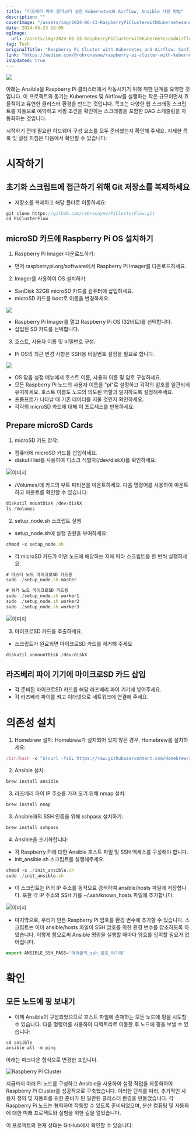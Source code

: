 ```yaml
---
title: "라즈베리 파이 클러스터 설정 Kubernetes와 Airflow, Ansible 사용 방법"
description: ""
coverImage: "/assets/img/2024-06-23-RaspberryPiClusterwithKubernetesandAirflowConfiguringAnsible_0.png"
date: 2024-06-23 18:09
ogImage:
  url: /assets/img/2024-06-23-RaspberryPiClusterwithKubernetesandAirflowConfiguringAnsible_0.png
tag: Tech
originalTitle: "Raspberry Pi Cluster with Kubernetes and Airflow: Configuring Ansible"
link: "https://medium.com/@robronayne/raspberry-pi-cluster-with-kubernetes-and-airflow-configuring-ansible-a713476d9b87"
isUpdated: true
---
```


<img src="/assets/img/2024-06-23-RaspberryPiClusterwithKubernetesandAirflowConfiguringAnsible_0.png" />

아래는 Ansible을 Raspberry Pi 클러스터에서 작동시키기 위해 취한 단계를 요약한 것입니다. 이 프로젝트의 동기는 Kubernetes 및 Airflow를 실행하는 작은 규모이면서 효율적이고 유연한 클러스터 환경을 만드는 것입니다. 목표는 다양한 웹 스크래핑 스크립트를 자동으로 예약하고 서핑 조건을 확인하는 스크래핑을 포함한 DAG 스케줄링을 자동화하는 것입니다.

시작하기 전에 필요한 하드웨어 구성 요소를 모두 준비했는지 확인해 주세요. 자세한 목록 및 설정 지침은 다음에서 확인할 수 있습니다:

# 시작하기

<div class="content-ad"></div>

## 초기화 스크립트에 접근하기 위해 Git 저장소를 복제하세요

- 저장소를 복제하고 해당 폴더로 이동하세요:

```js
git clone https://github.com/robronayne/PiClusterFlow.git
cd PiClusterFlow
```

## microSD 카드에 Raspberry Pi OS 설치하기

<div class="content-ad"></div>

1. Raspberry Pi Imager 다운로드하기:

- 먼저 raspberrypi.org/software에서 Raspberry Pi Imager를 다운로드하세요.

2. Imager를 사용하여 OS 설치하기:

- SanDisk 32GB microSD 카드를 컴퓨터에 삽입하세요.
- microSD 카드를 boot로 이름을 변경하세요.

<div class="content-ad"></div>

<img src="/assets/img/2024-06-23-RaspberryPiClusterwithKubernetesandAirflowConfiguringAnsible_1.png" />
  
- Raspberry Pi Imager를 열고 Raspberry Pi OS (32비트)를 선택합니다.
- 삽입된 SD 카드를 선택합니다.

3. 호스트, 사용자 이름 및 비밀번호 구성:

- Pi OS의 최근 변경 사항은 SSH용 비밀번호 설정을 필요로 합니다.

<div class="content-ad"></div>

<img src="/assets/img/2024-06-23-RaspberryPiClusterwithKubernetesandAirflowConfiguringAnsible_2.png" />

- OS 맞춤 설정 메뉴에서 호스트 이름, 사용자 이름 및 암호 구성하세요.
- 모든 Raspberry Pi 노드의 사용자 이름을 "pi"로 설정하고 각각의 암호를 일관되게 유지하세요. 호스트 이름도 노드의 의도된 역할과 일치하도록 설정해주세요.
- 프롬프트가 나타날 때 기존 데이터를 지울 것인지 확인하세요.
- 각각의 microSD 카드에 대해 이 프로세스를 반복하세요.

## Prepare microSD Cards

1. microSD 카드 장착:

<div class="content-ad"></div>

- 컴퓨터에 microSD 카드를 삽입하세요.
- diskutil list를 사용하여 디스크 식별자(/dev/diskX)를 확인하세요.

![이미지](/assets/img/2024-06-23-RaspberryPiClusterwithKubernetesandAirflowConfiguringAnsible_3.png)

- /Volumes/에 카드의 부트 파티션을 마운트하세요. 다음 명령어를 사용하여 마운트하고 마운트를 확인할 수 있습니다:

```js
diskutil mountDisk /dev/diskX
ls /Volumes
```

<div class="content-ad"></div>

2. setup_node.sh 스크립트 실행

- setup_node.sh에 실행 권한을 부여하세요:

```js
chmod +x setup_node.sh
```

- 각 microSD 카드가 어떤 노드에 해당하는 지에 따라 스크립트를 한 번씩 실행하세요.

<div class="content-ad"></div>

```js
# 마스터 노드 마이크로SD 카드용
sudo ./setup_node.sh master
```

```js
# 워커 노드 마이크로SD 카드용
sudo ./setup_node.sh worker1
sudo ./setup_node.sh worker2
sudo ./setup_node.sh worker3
```

![이미지](/assets/img/2024-06-23-RaspberryPiClusterwithKubernetesandAirflowConfiguringAnsible_4.png)

3. 마이크로SD 카드를 추출하세요.

<div class="content-ad"></div>

- 스크립트가 완료되면 마이크로SD 카드를 제거해 주세요

```js
diskutil unmountDisk /dev/diskX
```

## 라즈베리 파이 기기에 마이크로SD 카드 삽입

- 각 준비된 마이크로SD 카드를 해당 라즈베리 파이 기기에 넣어주세요.
- 각 라즈베리 파이를 켜고 이더넷으로 네트워크에 연결해 주세요.

<div class="content-ad"></div>

# 의존성 설치

1. Homebrew 설치: Homebrew가 설치되어 있지 않은 경우, Homebrew를 설치하세요:

```js
/bin/bash -c "$(curl -fsSL https://raw.githubusercontent.com/Homebrew/install/HEAD/install.sh)"
```

2. Ansible 설치:

<div class="content-ad"></div>

```js
brew install ansible
```

3. 라즈베리 파이 IP 주소를 가져 오기 위해 nmap 설치:

```js
brew install nmap
```

3. Ansible과의 SSH 인증을 위해 sshpass 설치하기:

<div class="content-ad"></div>

```js
brew install sshpass
```

4. Ansible을 초기화합니다:

- 각 Raspberry Pi에 대한 Ansible 호스트 파일 및 SSH 액세스를 구성해야 합니다.
- init_ansible.sh 스크립트를 실행해주세요.

```js
chmod +x ./init_ansible.sh
sudo ./init_ansible.sh
```

<div class="content-ad"></div>

- 이 스크립트는 Pi의 IP 주소를 동적으로 검색하여 ansible/hosts 파일에 저장합니다. 또한 각 IP 주소의 SSH 키를 ~/.ssh/known_hosts 파일에 추가합니다.

![이미지](/assets/img/2024-06-23-RaspberryPiClusterwithKubernetesandAirflowConfiguringAnsible_5.png)

- 마지막으로, 우리가 만든 Raspberry Pi 암호를 환경 변수에 추가할 수 있습니다. 스크립트는 이미 ansible/hosts 파일이 SSH 암호를 위한 환경 변수를 참조하도록 하였습니다. 이렇게 함으로써 Ansible 명령을 실행할 때마다 암호를 입력할 필요가 없어집니다.

```js
export ANSIBLE_SSH_PASS='여러분의_ssh_암호_여기에'
```

<div class="content-ad"></div>

# 확인

## 모든 노드에 핑 보내기

- 이제 Ansible이 구성되었으므로 호스트 파일에 존재하는 모든 노드에 핑을 시도할 수 있습니다. 다음 명령어를 사용하여 디렉토리로 이동한 후 노드에 핑을 보낼 수 있습니다:

```js
cd ansible
ansible all -m ping
```

<div class="content-ad"></div>

아래는 마크다운 형식으로 변경한 표입니다.

![Raspberry Pi Cluster](/assets/img/2024-06-23-RaspberryPiClusterwithKubernetesandAirflowConfiguringAnsible_6.png)

지금까지 여러 Pi 노드를 구성하고 Ansible을 사용하여 설정 작업을 자동화하여 Raspberry Pi Cluster를 성공적으로 구축했습니다. 이러한 단계를 따라, 추가적인 사용자 정의 및 자동화를 위한 준비가 된 일관된 클러스터 환경을 만들었습니다. 각 Raspberry Pi 노드는 협력하여 작동할 수 있도록 준비되었으며, 분산 컴퓨팅 및 자동화에 대한 미래 프로젝트와 실험을 위한 길을 열었습니다.

이 프로젝트의 현재 상태는 GitHub에서 확인할 수 있습니다:
